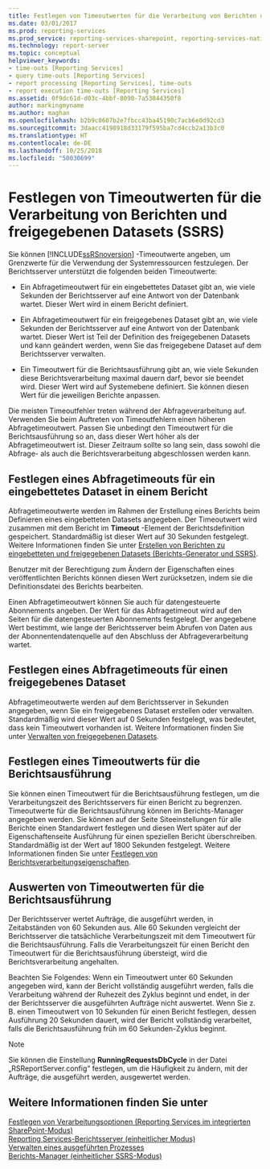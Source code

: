 ```yaml
---
title: Festlegen von Timeoutwerten für die Verarbeitung von Berichten und freigegebenen Datasets (SSRS) | Microsoft-Dokumentation
ms.date: 03/01/2017
ms.prod: reporting-services
ms.prod_service: reporting-services-sharepoint, reporting-services-native
ms.technology: report-server
ms.topic: conceptual
helpviewer_keywords:
- time-outs [Reporting Services]
- query time-outs [Reporting Services]
- report processing [Reporting Services], time-outs
- report execution time-outs [Reporting Services]
ms.assetid: 0f9dc61d-d03c-4bbf-8090-7a53844350f8
author: markingmyname
ms.author: maghan
ms.openlocfilehash: b2b9c0607b2e7fbcc43ba45190c7acb6e0d92cd3
ms.sourcegitcommit: 3daacc4198918d33179f595ba7cd4ccb2a13b3c0
ms.translationtype: HT
ms.contentlocale: de-DE
ms.lasthandoff: 10/25/2018
ms.locfileid: "50030699"
---
```

# <a name="setting-time-out-values-for-report-and-shared-dataset-processing-ssrs"></a>Festlegen von Timeoutwerten für die Verarbeitung von Berichten und freigegebenen Datasets (SSRS)
  Sie können [!INCLUDE[ssRSnoversion](../../includes/ssrsnoversion-md.md)] -Timeoutwerte angeben, um Grenzwerte für die Verwendung der Systemressourcen festzulegen. Der Berichtsserver unterstützt die folgenden beiden Timeoutwerte:  
  
-   Ein Abfragetimeoutwert für ein eingebettetes Dataset gibt an, wie viele Sekunden der Berichtsserver auf eine Antwort von der Datenbank wartet. Dieser Wert wird in einem Bericht definiert.  
  
-   Ein Abfragetimeoutwert für ein freigegebenes Dataset gibt an, wie viele Sekunden der Berichtsserver auf eine Antwort von der Datenbank wartet. Dieser Wert ist Teil der Definition des freigegebenen Datasets und kann geändert werden, wenn Sie das freigegebene Dataset auf dem Berichtsserver verwalten.  
  
-   Ein Timeoutwert für die Berichtsausführung gibt an, wie viele Sekunden diese Berichtsverarbeitung maximal dauern darf, bevor sie beendet wird. Dieser Wert wird auf Systemebene definiert. Sie können diesen Wert für die jeweiligen Berichte anpassen.  
  
 Die meisten Timeoutfehler treten während der Abfrageverarbeitung auf. Verwenden Sie beim Auftreten von Timeoutfehlern einen höheren Abfragetimeoutwert. Passen Sie unbedingt den Timeoutwert für die Berichtsausführung so an, dass dieser Wert höher als der Abfragetimeoutwert ist. Dieser Zeitraum sollte so lang sein, dass sowohl die Abfrage- als auch die Berichtsverarbeitung abgeschlossen werden kann.  
  
## <a name="setting-a-query-time-out-for-an-embedded-dataset-in-a-report"></a>Festlegen eines Abfragetimeouts für ein eingebettetes Dataset in einem Bericht  
 Abfragetimeoutwerte werden im Rahmen der Erstellung eines Berichts beim Definieren eines eingebetteten Datasets angegeben. Der Timeoutwert wird zusammen mit dem Bericht im **Timeout** -Element der Berichtsdefinition gespeichert. Standardmäßig ist dieser Wert auf 30 Sekunden festgelegt. Weitere Informationen finden Sie unter [Erstellen von Berichten zu eingebetteten und freigegebenen Datasets &#40;Berichts-Generator und SSRS&#41;](../../reporting-services/report-data/report-embedded-datasets-and-shared-datasets-report-builder-and-ssrs.md).  
  
 Benutzer mit der Berechtigung zum Ändern der Eigenschaften eines veröffentlichten Berichts können diesen Wert zurücksetzen, indem sie die Definitionsdatei des Berichts bearbeiten.  
  
 Einen Abfragetimeoutwert können Sie auch für datengesteuerte Abonnements angeben. Der Wert für das Abfragetimeout wird auf den Seiten für die datengesteuerten Abonnements festgelegt. Der angegebene Wert bestimmt, wie lange der Berichtsserver beim Abrufen von Daten aus der Abonnentendatenquelle auf den Abschluss der Abfrageverarbeitung wartet.  
  
## <a name="setting-a-query-time-out-for-a-shared-dataset"></a>Festlegen eines Abfragetimeouts für einen freigegebenes Dataset  
 Abfragetimeoutwerte werden auf dem Berichtsserver in Sekunden angegeben, wenn Sie ein freigegebenes Dataset erstellen oder verwalten. Standardmäßig wird dieser Wert auf 0 Sekunden festgelegt, was bedeutet, dass kein Timeoutwert vorhanden ist. Weitere Informationen finden Sie unter [Verwalten von freigegebenen Datasets](../../reporting-services/report-data/manage-shared-datasets.md).  
  
## <a name="setting-a-report-execution-time-out"></a>Festlegen eines Timeoutwerts für die Berichtsausführung  
 Sie können einen Timeoutwert für die Berichtsausführung festlegen, um die Verarbeitungszeit des Berichtsservers für einen Bericht zu begrenzen. Timeoutwerte für die Berichtsausführung können im Berichts-Manager angegeben werden. Sie können auf der Seite Siteeinstellungen für alle Berichte einen Standardwert festlegen und diesen Wert später auf der Eigenschaftenseite Ausführung für einen speziellen Bericht überschreiben. Standardmäßig ist der Wert auf 1800 Sekunden festgelegt. Weitere Informationen finden Sie unter [Festlegen von Berichtsverarbeitungseigenschaften](../../reporting-services/report-server/set-report-processing-properties.md).  
  
## <a name="how-report-execution-time-out-values-are-evaluated"></a>Auswerten von Timeoutwerten für die Berichtsausführung  
 Der Berichtsserver wertet Aufträge, die ausgeführt werden,  in Zeitabständen von 60 Sekunden aus. Alle 60  Sekunden vergleicht der Berichtsserver die tatsächliche Verarbeitungszeit mit dem Timeoutwert für die Berichtsausführung. Falls die Verarbeitungszeit für einen Bericht den Timeoutwert für die Berichtsausführung übersteigt, wird die Berichtsverarbeitung angehalten.  
  
 Beachten Sie Folgendes: Wenn ein Timeoutwert unter 60 Sekunden angegeben wird, kann der Bericht vollständig ausgeführt werden, falls die Verarbeitung während der Ruhezeit des Zyklus beginnt und endet, in der der Berichtsserver die ausgeführten Aufträge nicht auswertet. Wenn Sie z. B. einen Timeoutwert von 10 Sekunden für einen Bericht festlegen, dessen Ausführung 20 Sekunden dauert, wird der Bericht vollständig verarbeitet, falls die Berichtsausführung früh im 60 Sekunden-Zyklus beginnt.  
  
> [!NOTE]  
>  Sie können die Einstellung **RunningRequestsDbCycle** in der Datei „RSReportServer.config“ festlegen, um die Häufigkeit zu ändern, mit der Aufträge, die ausgeführt werden, ausgewertet werden.  
  
## <a name="see-also"></a>Weitere Informationen finden Sie unter  
 [Festlegen von Verarbeitungsoptionen &#40;Reporting Services im integrierten SharePoint-Modus&#41;](../../reporting-services/report-server-sharepoint/set-processing-options-reporting-services-in-sharepoint-integrated-mode.md)   
 [Reporting Services-Berichtsserver &#40;einheitlicher Modus&#41;](../../reporting-services/report-server/reporting-services-report-server-native-mode.md)   
 [Verwalten eines ausgeführten Prozesses](../../reporting-services/subscriptions/manage-a-running-process.md)   
 [Berichts-Manager (einheitlicher SSRS-Modus)](https://msdn.microsoft.com/library/80949f9d-58f5-48e3-9342-9e9bf4e57896)  
  
  

